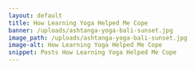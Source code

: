 ```yaml
---
layout: default
title: How Learning Yoga Helped Me Cope
banner: /uploads/ashtanga-yoga-bali-sunset.jpg
image_path: /uploads/ashtanga-yoga-bali-sunset.jpg
image-alt: How Learning Yoga Helped Me Cope
snippet: Posts How Learning Yoga Helped Me Cope
---
```

